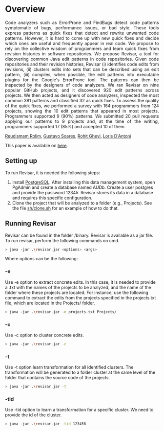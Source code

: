 # Overview #

<p style="text-align: justify;">
Code analyzers such as ErrorProne and FindBugs detect code patterns symptomatic of bugs, performance issues, or bad style. These tools express patterns as quick fixes that detect and rewrite unwanted code patterns. However, it is hard to come up with new quick fixes and decide which ones are useful and frequently appear in real code. We propose to rely on the collective wisdom of programmers and learn quick fixes from revision histories in software repositories. We propose Revisar, a tool for discovering common Java edit patterns in code repositories. Given code repositories and their revision histories, Revisar (i) identifies code edits from revisions, (ii) clusters edits into sets that can be described using an edit pattern, (iii) compiles, when possible, the edit patterns into executable plugins for the Google's ErrorProne tool. The patterns can then be inspected by the designers of code analyzers. We ran Revisar on nine popular GitHub projects, and it discovered 920 edit patterns across projects. We then acted as designers of code analyzers, inspected the most common 381 patterns and classified 32 as quick fixes. To assess the quality of the quick fixes, we performed a survey with 164 programmers from 124 projects, showing the 10 edit patterns that appeared in most projects. Programmers supported 9 (90%) patterns. We submitted 20 pull requests applying our patterns to 9 projects and, at the time of the writing, programmers supported 17 (85%) and accepted 10 of them.
</p>

[Reudismam Rolim](http://www.dsc.ufcg.edu.br/~spg/reudismam/), [Gustavo Soares](https://gustavoasoares.github.io/), [Rohit Gheyi](http://www.dsc.ufcg.edu.br/~rohit/), [Loris D'Antoni](http://pages.cs.wisc.edu/~loris/)

This paper is available on [here](https://arxiv.org/abs/1803.03806).

## Setting up ##
To run Revisar, it is needed the following steps:

1. Install [PostgreSQL]( https://www.postgresql.org/). After installing this data management system, open PgAdmin and create a database named AUDb. Create a user postgres and provide the password 12345. Revisar stores its data in a database and requires this specific configuration.
2. Clone the project that will be analyzed to a folder (e.g., Projects). See the file [sh/clone.sh](sh/clone.sh) for an example of how to do that.

## Running Revisar ##
Revisar can be found in the folder /binary. Revisar is available as a jar file.
To run revisar, perform the following commands on cmd.
```sh
> java -jar .\revisar.jar <options> <args>
```
Where options can be the following:
### -e ###
Use -e option to extract concrete edits. In this case, it is needed to provide a .txt with the names of the projects to be analyzed, and the name of the folder where these projects are located. For instance, use the following command to extract the edits from the projects specified in the projects.txt file, which are located in the Projects/ folder.
```sh
> java -jar .\revisar.jar -e projects.txt Projects/
```

### -c ###
Use -c option to cluster concrete edits. 
```sh
> java -jar .\revisar.jar -c
```

### -t ###
Use -t option learn transformation for all identified clusters. The transformation will be generated to a folder cluster at the same level of the folder that contains the source code of the projects.
```sh
> java -jar .\revisar.jar -t
```

### -tid ###

Use -tid option to learn a transformation for a specific cluster. We need to provide the id of the cluster.
```sh
> java -jar .\revisar.jar -tid 123456
```
